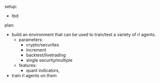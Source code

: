
setup: 
 - tbd 


plan: 
 - build an environment that can be used to train/test a variety of rl agents. 
	- parameters: 
		- crypto/securites 
		- increment 
		- backtest/livetrading 
		- single security/multiple
	- features:
		- quant indicators, 
 - train rl agents on them 
